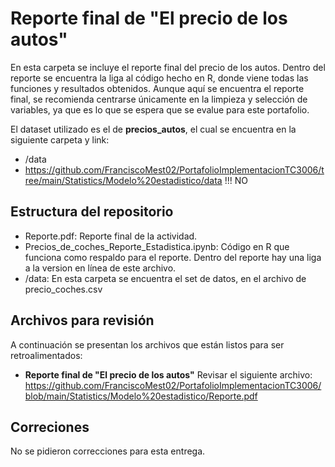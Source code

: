# **Reporte final de "El precio de los autos"**

En esta carpeta se incluye el reporte final del precio de los autos. Dentro del reporte se encuentra la liga al código hecho en R, donde viene todas las funciones y resultados obtenidos. Aunque aquí se encuentra el reporte final, se recomienda centrarse únicamente en la limpieza y selección de variables, ya que es lo que se espera que se evalue para este portafolio.

El dataset utilizado es el de **precios_autos**, el cual se encuentra en la siguiente carpeta y link:
*  /data
*  https://github.com/FranciscoMest02/PortafolioImplementacionTC3006/tree/main/Statistics/Modelo%20estadistico/data !!! NO

## Estructura del repositorio
* Reporte.pdf: Reporte final de la actividad.
* Precios_de_coches_Reporte_Estadistica.ipynb: Código en R que funciona como respaldo para el reporte. Dentro del reporte hay una liga a la version en línea de este archivo.
* /data: En esta carpeta se encuentra el set de datos, en el archivo de precio_coches.csv

## Archivos para revisión
A continuación se presentan los archivos que están listos para ser retroalimentados: 

* **Reporte final de "El precio de los autos"** Revisar el siguiente archivo: https://github.com/FranciscoMest02/PortafolioImplementacionTC3006/blob/main/Statistics/Modelo%20estadistico/Reporte.pdf

## Correciones
No se pidieron correcciones para esta entrega.
